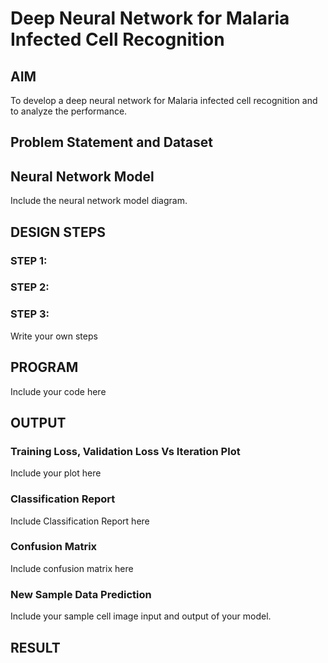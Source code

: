 # Deep Neural Network for Malaria Infected Cell Recognition

## AIM

To develop a deep neural network for Malaria infected cell recognition and to analyze the performance.

## Problem Statement and Dataset

## Neural Network Model

Include the neural network model diagram.

## DESIGN STEPS

### STEP 1:

### STEP 2:

### STEP 3:

Write your own steps

## PROGRAM

Include your code here

## OUTPUT

### Training Loss, Validation Loss Vs Iteration Plot

Include your plot here

### Classification Report

Include Classification Report here

### Confusion Matrix

Include confusion matrix here

### New Sample Data Prediction

Include your sample cell image input and output of your model.

## RESULT
